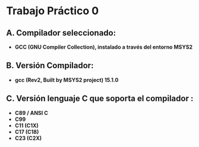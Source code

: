 # Trabajo Práctico 0

## A. Compilador seleccionado: 
  - **GCC (GNU Compiler Collection), instalado a través del entorno MSYS2**

## B. Versión Compilador: 
  - **gcc (Rev2, Built by MSYS2 project) 15.1.0**

## C. Versión lenguaje C que soporta el compilador :
  - **C89 / ANSI C**
  - **C99**
  - **C11 (C1X)**
  - **C17 (C18)**
  - **C23 (C2X)**
